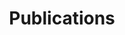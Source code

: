 ---
title: Publications
permalink: /publications
redirect_to:  https://scholar.google.com/citations?user=l3KxJgwAAAAJ
---